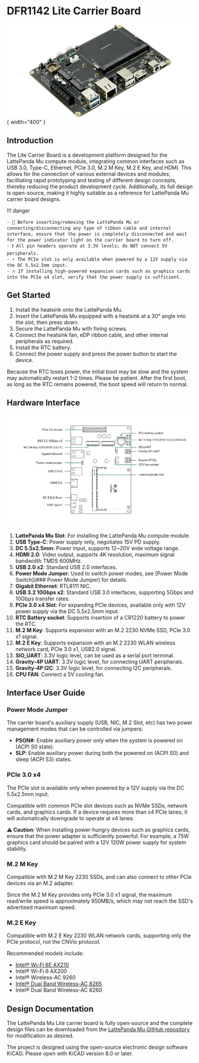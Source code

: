 # DFR1142 Lite Carrier Board

![lite carrier cover](../../assets/images/mu_edition/lite_carrier_cover.png){ width="400" }

## Introduction

The Lite Carrier Board is a development platform designed for the LattePanda Mu compute module, integrating common interfaces such as USB 3.0, Type-C, Ethernet, PCIe 3.0, M.2 M Key, M.2 E Key, and HDMI. This allows for the connection of various external devices and modules, facilitating rapid prototyping and testing of different design concepts, thereby reducing the product development cycle. Additionally, its full design is open-source, making it highly suitable as a reference for LattePanda Mu carrier board designs.

!!! danger

    - 🔌 Before inserting/removing the LattePanda Mu or connecting/disconnecting any type of ribbon cable and internal interface, ensure that the power is completely disconnected and wait for the power indicator light on the carrier board to turn off.
    - ❗ All pin headers operate at 3.3V levels; do NOT connect 5V peripherals.
    - ⚡️ The PCIe slot is only available when powered by a 12V supply via the DC 5.5x2.5mm input.
    - 🔥 If installing high-powered expansion cards such as graphics cards into the PCIe x4 slot, verify that the power supply is sufficient.

## Get Started

1. Install the heatsink onto the LattePanda Mu.
2. Insert the LattePanda Mu equipped with a heatsink at a 30° angle into the slot, then press down.
3. Secure the LattePanda Mu with fixing screws.
4. Connect the heatsink fan, eDP ribbon cable, and other internal peripherals as required.
5. Install the RTC battery.
6. Connect the power supply and press the power button to start the device.

Because the RTC loses power, the initial boot may be slow and the system may automatically restart 1-2 times. Please be patient. After the first boot, as long as the RTC remains powered, the boot speed will return to normal.

## Hardware Interface

![Interface Description](../../assets/images/mu_edition/lite_carrier.png)

1. **LattePanda Mu Slot**: For installing the LattePanda Mu compute module.
2. **USB Type-C**: Power supply only, negotiates 15V PD supply.
3. **DC 5.5x2.5mm**: Power input, supports 12~20V wide voltage range.
4. **HDMI 2.0**: Video output, supports 4K resolution, maximum signal bandwidth TMDS 600MHz.
5. **USB 2.0 x2**: Standard USB 2.0 interfaces.
6. **Power Mode Jumper**: Used to switch power modes, see [Power Mode Switch](### Power Mode Jumper) for details.
7. **Gigabit Ethernet**: RTL8111 NIC.
8. **USB 3.2 10Gbps x2**: Standard USB 3.0 interfaces, supporting 5Gbps and 10Gbps transfer rates.
9. **PCIe 3.0 x4 Slot**: For expanding PCIe devices, available only with 12V power supply via the DC 5.5x2.5mm input.
10. **RTC Battery socket**: Supports insertion of a CR1220 battery to power the RTC.
11. **M.2 M Key**: Supports expansion with an M.2 2230 NVMe SSD, PCIe 3.0 x1 signal.
12. **M.2 E Key**: Supports expansion with an M.2 2230 WLAN wireless network card, PCIe 3.0 x1, USB2.0 signal.
13. **SIO_UART**: 3.3V logic level, can be used as a serial port terminal.
14. **Gravity-4P UART**: 3.3V logic level, for connecting UART peripherals.
15. **Gravity-4P I2C**: 3.3V logic level, for connecting I2C peripherals.
16. **CPU FAN**: Connect a 5V cooling fan.

## Interface User Guide

### Power Mode Jumper

The carrier board's auxiliary supply (USB, NIC, M.2 Slot, etc) has two power management modes that can be controlled via jumpers:

- **PSON\#**: Enable auxiliary power only when the system is powered on (ACPI S0 state).
- **SLP**: Enable auxiliary power during both the powered on (ACPI S0) and sleep (ACPI S3) states.

### PCIe 3.0 x4

The PCIe slot is available only when powered by a 12V supply via the DC 5.5x2.5mm input.

Compatible with common PCIe slot devices such as NVMe SSDs, network cards, and graphics cards. If a device requires more than x4 PCIe lanes, it will automatically downgrade to operate at x4 lanes.

**⚠️ Caution**: When installing power-hungry devices such as graphics cards, ensure that the power adapter is sufficiently powerful. For example, a 75W graphics card should be paired with a 12V 120W power supply for system stability.

### M.2 M Key

Compatible with M.2 M Key 2230 SSDs, and can also connect to other PCIe devices via an M.2 adapter.

Since the M.2 M Key provides only PCIe 3.0 x1 signal, the maximum read/write speed is approximately 950MB/s, which may not reach the SSD's advertised maximum speed.

### M.2 E Key

Compatible with M.2 E Key 2230 WLAN network cards, supporting only the PCIe protocol, not the CNVio protocol.

Recommended models include:

- [Intel® Wi-Fi 6E AX210](https://www.dfrobot.com/product-2325.html)
- Intel® Wi-Fi 6 AX200
- Intel® Wireless-AC 9260
- [Intel® Dual Band Wireless-AC 8265](https://www.dfrobot.com/product-1998.html)
- Intel® Dual Band Wireless-AC 8260

## Design Documentation

The LattePanda Mu Lite carrier board is fully open-source and the complete design files can be downloaded from the [LattePanda Mu GitHub repository](https://github.com/LattePandaTeam/LattePanda-Mu/tree/main/Electricals/Examples) for modification as desired.

The project is designed using the open-source electronic design software KiCAD. Please open with KiCAD version 8.0 or later.
